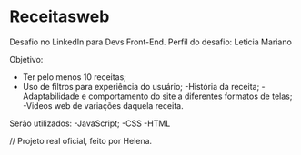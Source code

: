 # Receitasweb
Desafio no LinkedIn para Devs Front-End. Perfil do desafio: Leticia Mariano

Objetivo:
 - Ter pelo menos 10 receitas;
 - Uso de filtros para experiência do usuário;
 -História da receita;
 -Adaptabilidade e comportamento do site a diferentes formatos de telas;
 -Videos web de variações daquela receita.

Serão utilizados:
 -JavaScript;
 -CSS
 -HTML

//
Projeto real oficial, feito por Helena.